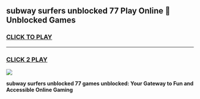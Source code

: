 
## subway surfers unblocked 77 Play Online 👋 Unblocked Games
<h3>
<a href="https://premium.freeplayer.one?title=subway_surfers_unblocked_77&ref=19F">CLICK TO PLAY</a></h3>
<hr>

<h3>
<a href="https://premium.freeplayer.one?title=subway_surfers_unblocked_77&ref=19F">CLICK 2 PLAY</a>
  
</h3>

<a href="https://premium.freeplayer.one?title=subway_surfers_unblocked_77&ref=19F"><img src="https://clearcache.store/games.png"></a>


**subway surfers unblocked 77 games unblocked: Your Gateway to Fun and Accessible Online Gaming**

